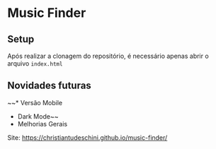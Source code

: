 # Music Finder
## Setup
Após realizar a clonagem do repositório, é necessário apenas abrir o arquivo ```index.html```

## Novidades futuras
~~* Versão Mobile
* Dark Mode~~
* Melhorias Gerais

Site: https://christiantudeschini.github.io/music-finder/
